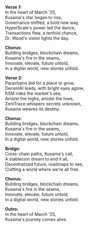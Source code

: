 **Verse 1:**  
In the heart of March '25,  
Kusama's star began to rise,  
Governance shifted, a bold new way,  
HyperScale's power led the dance,  
Transactions flew, a tenfold chance,  
Dr. Wood's vision lights the day.  

**Chorus:**  
Building bridges, blockchain dreams,  
Kusama's fire in the seams,  
Innovate, elevate, future untold,  
In a digital world, new stories unfold.  

**Verse 2:**  
Parachains bid for a place to grow,  
DecentAI leads, with bright eyes aglow,  
KSM rides the market's sea,  
Amidst the highs, amidst the lows,  
ZeroTrace whispers secrets unknown,  
Kusama weaves its destiny.  

**Chorus:**  
Building bridges, blockchain dreams,  
Kusama's fire in the seams,  
Innovate, elevate, future untold,  
In a digital world, new stories unfold.  

**Bridge:**  
Cross-chain paths, Kusama's call,  
A stablecoin dream to end it all,  
Decentralized future, roadmaps to see,  
Crafting a world where we're all free.  

**Chorus:**  
Building bridges, blockchain dreams,  
Kusama's fire in the seams,  
Innovate, elevate, future untold,  
In a digital world, new stories unfold.  

**Outro:**  
In the heart of March '25,  
Kusama's journey comes alive.  